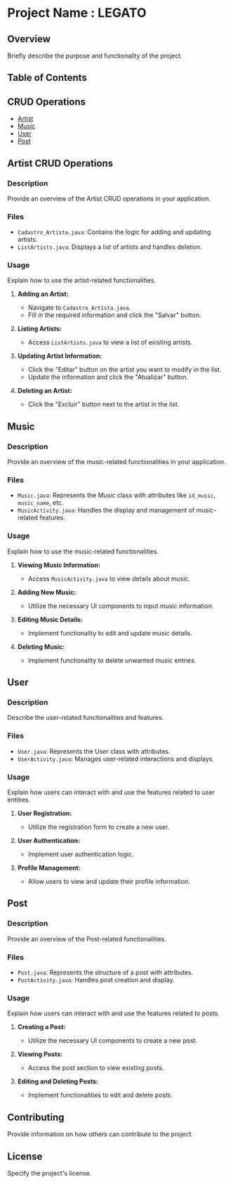 # Project Name : LEGATO

## Overview

Briefly describe the purpose and functionality of the project.

## Table of Contents
## CRUD Operations
- [Artist ](#artist-crud-operations)
- [Music](#music)
- [User](#user)
- [Post](#post)

## Artist CRUD Operations

### Description

Provide an overview of the Artist CRUD operations in your application.

### Files

- `Cadastro_Artista.java`: Contains the logic for adding and updating artists.
- `ListArtists.java`: Displays a list of artists and handles deletion.

### Usage

Explain how to use the artist-related functionalities.

1. **Adding an Artist:**
   - Navigate to `Cadastro_Artista.java`.
   - Fill in the required information and click the "Salvar" button.

2. **Listing Artists:**
   - Access `ListArtists.java` to view a list of existing artists.

3. **Updating Artist Information:**
   - Click the "Editar" button on the artist you want to modify in the list.
   - Update the information and click the "Atualizar" button.

4. **Deleting an Artist:**
   - Click the "Excluir" button next to the artist in the list.

## Music

### Description

Provide an overview of the music-related functionalities in your application.

### Files

- `Music.java`: Represents the Music class with attributes like `id_music`, `music_name`, etc.
- `MusicActivity.java`: Handles the display and management of music-related features.

### Usage

Explain how to use the music-related functionalities.

1. **Viewing Music Information:**
   - Access `MusicActivity.java` to view details about music.

2. **Adding New Music:**
   - Utilize the necessary UI components to input music information.

3. **Editing Music Details:**
   - Implement functionality to edit and update music details.

4. **Deleting Music:**
   - Implement functionality to delete unwanted music entries.

## User

### Description

Describe the user-related functionalities and features.

### Files

- `User.java`: Represents the User class with attributes.
- `UserActivity.java`: Manages user-related interactions and displays.

### Usage

Explain how users can interact with and use the features related to user entities.

1. **User Registration:**
   - Utilize the registration form to create a new user.

2. **User Authentication:**
   - Implement user authentication logic.

3. **Profile Management:**
   - Allow users to view and update their profile information.

## Post

### Description

Provide an overview of the Post-related functionalities.

### Files

- `Post.java`: Represents the structure of a post with attributes.
- `PostActivity.java`: Handles post creation and display.

### Usage

Explain how users can interact with and use the features related to posts.

1. **Creating a Post:**
   - Utilize the necessary UI components to create a new post.

2. **Viewing Posts:**
   - Access the post section to view existing posts.

3. **Editing and Deleting Posts:**
   - Implement functionalities to edit and delete posts.

## Contributing

Provide information on how others can contribute to the project.

## License

Specify the project's license.

